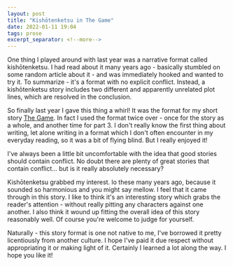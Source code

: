 ```yaml
---
layout: post
title: "Kishōtenketsu in The Game"
date: 2022-01-11 19:04
tags: prose
excerpt_separator: <!--more-->
---
```


One thing I played around with last year was a narrative format called kishōtenketsu. I had read about it many years ago - basically stumbled on some random article about it - and was immediately hooked and wanted to try it. To summarize - it's a format with no explicit conflict. Instead, a kishōtenketsu story includes two different and apparently unrelated plot lines, which are resolved in the conclusion.

<!--more-->

So finally last year I gave this thing a whirl! It was the format for my short story [The Game](https://www.amazon.com/dp/B09PH61G4C). In fact I used the format twice over - once for the story as a whole, and another time for part 3. I don't really know the first thing about writing, let alone writing in a format which I don't often encounter in my everyday reading, so it was a bit of flying blind. But I really enjoyed it!

I've always been a little bit uncomfortable with the idea that good stories should contain conflict. No doubt there are plenty of great stories that contain conflict... but is it really absolutely necessary?

Kishōtenketsu grabbed my interest. lo these many years ago, because it sounded so harmonious and you might say mellow. I feel that it came through in this story. I like to think it's an interesting story which grabs the reader's attention - without really pitting any characters against one another. I also think it wound up fitting the overall idea of this story reasonably well. Of course you're welcome to judge for yourself.

Naturally - this story format is one not native to me, I've borrowed it pretty licentiously from another culture. I hope I've paid it due respect without appropriating it or making light of it. Certainly I learned a lot along the way. I hope you like it!